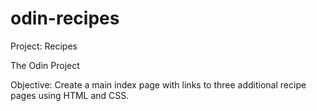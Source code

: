 # odin-recipes

Project: Recipes

The Odin Project

Objective: Create a main index page with links to three additional recipe pages using HTML and CSS.
